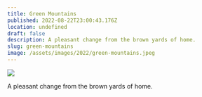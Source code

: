 ```yaml
---
title: Green Mountains
published: 2022-08-22T23:00:43.176Z
location: undefined
draft: false
description: A pleasant change from the brown yards of home. 
slug: green-mountains
image: /assets/images/2022/green-mountains.jpeg
---
```


![](/assets/images/2022/green-mountains.jpeg)

A pleasant change from the brown yards of home. 